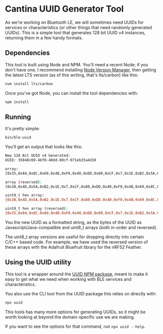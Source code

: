 # Cantina UUID Generator Tool

As we're working on Bluetooth LE, we will sometimes need UUIDs for services or characteristics (or other things that need randomly generated UUIDs). This is a simple tool that generates 128 bit UUID v4 instances, returning them in a few handy formats.

## Dependencies

This tool is built using Node and NPM. You'll need a recent Node; if you don't have one, I recommend installing [Node Version Manager](https://github.com/creationix/nvm), then getting the latest LTS version (as of this writing, that's lts/carbon) like this:

```sh
nvm install lts/carbon
```

Once you've got Node, you can install the tool dependencies with:

```sh
npm install
```

## Running

It's pretty simple:

```sh
bin/ble-uuid
```

You'll get an output that looks like this:

```sh
New 128 Bit UUID v4 Generated:
UUID: 35848c69-4bf0-40dd-80cf-071eb25a4d38

array:
[0x35,0x84,0x8C,0x69,0x4B,0xF0,0x40,0xDD,0x80,0xCF,0x7,0x1E,0xB2,0x5A,0x4D,0x38]

array (reversed):
[0x38,0x4D,0x5A,0xB2,0x1E,0x7,0xCF,0x80,0xDD,0x40,0xF0,0x4B,0x69,0x8C,0x84,0x35]

uint8_t hex array:
{0x38,0x4D,0x5A,0xB2,0x1E,0x7,0xCF,0x80,0xDD,0x40,0xF0,0x4B,0x69,0x8C,0x84,0x35}

uint8_t hex array (reversed):
{0x35,0x84,0x8C,0x69,0x4B,0xF0,0x40,0xDD,0x80,0xCF,0x7,0x1E,0xB2,0x5A,0x4D,0x38}
```

You the new UUID as a formatted string, as the bytes of the UUID as Javascript/Java-compatible and uint8_t arrays (both in-order and reversed).

The uint8_t array versions are useful for dropping directly into certain C/C++ based code. For example, we have used the reversed version of these arrays with the Adafruit Bluefruit library for the nRF52 Feather.

## Using the UUID utility

This tool is a wrapper around the [UUID NPM package](https://registry.npmjs.org/uuid), meant to make it easy to get what we need when working with BLE services and characteristics.

You also use the CLI tool from the UUID package this relies on directly with:

```sh
npx uuid
```

This tools has many more options for generating UUIDs, so it might be worth looking at beyond the domain-specific use we are making.

If you want to see the options for that command, run `npx uuid --help`.